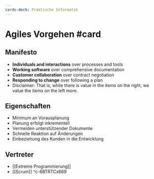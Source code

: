 ```yaml
---
cards-deck: Praktische Informatik
---
```


# Agiles Vorgehen #card 
## Manifesto
- **Individuals and interactions** over processes and tools 
- **Working software** over comprehensive documentation 
- **Customer collaboration** over contract negotiation 
- **Responding to change** over following a plan
- Disclaimer: That is, while there is value in the items on the right, we value the items on the left more.
## Eigenschaften
- Minimum an Vorausplanung
- Planung erfolgt inkrementell
- Vermeiden unterstützender Dokumente
- Schnelle Reaktion auf Änderungen
- Einbeziehung des Kunden in die Entwicklung
## Vertreter
- [[Extreme Programmierung]]
- [[Scrum]]
^c-6BTRTCx669
